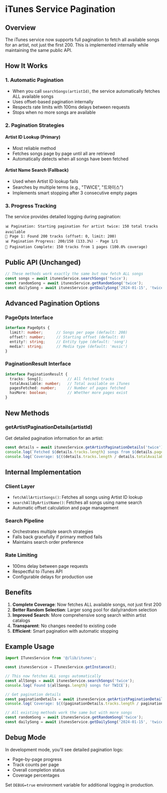 # iTunes Service Pagination

## Overview

The iTunes service now supports full pagination to fetch all available songs for an artist, not just the first 200. This is implemented internally while maintaining the same public API.

## How It Works

### 1. **Automatic Pagination**
- When you call `searchSongs(artistId)`, the service automatically fetches ALL available songs
- Uses offset-based pagination internally
- Respects rate limits with 100ms delays between requests
- Stops when no more songs are available

### 2. **Pagination Strategies**

#### **Artist ID Lookup (Primary)**
- Most reliable method
- Fetches songs page by page until all are retrieved
- Automatically detects when all songs have been fetched

#### **Artist Name Search (Fallback)**
- Used when Artist ID lookup fails
- Searches by multiple terms (e.g., "TWICE", "트와이스")
- Implements smart stopping after 3 consecutive empty pages

### 3. **Progress Tracking**
The service provides detailed logging during pagination:
```
📊 Pagination: Starting pagination for artist twice: 150 total tracks available
📄 Page 1: Found 200 tracks (offset: 0, limit: 200)
📊 Pagination Progress: 200/150 (133.3%) - Page 1/1
🎯 Pagination Complete: 150 tracks from 1 pages (100.0% coverage)
```

## Public API (Unchanged)

```typescript
// These methods work exactly the same but now fetch ALL songs
const songs = await itunesService.searchSongs('twice');
const randomSong = await itunesService.getRandomSong('twice');
const dailySong = await itunesService.getDailySong('2024-01-15', 'twice');
```

## Advanced Pagination Options

### **PageOpts Interface**
```typescript
interface PageOpts {
  limit?: number;      // Songs per page (default: 200)
  offset?: number;     // Starting offset (default: 0)
  entity?: string;     // Entity type (default: 'song')
  media?: string;      // Media type (default: 'music')
}
```

### **PaginationResult Interface**
```typescript
interface PaginationResult {
  tracks: Song[];           // All fetched tracks
  totalAvailable: number;   // Total available on iTunes
  pagesFetched: number;     // Number of pages fetched
  hasMore: boolean;         // Whether more pages exist
}
```

## New Methods

### **getArtistPaginationDetails(artistId)**
Get detailed pagination information for an artist:
```typescript
const details = await itunesService.getArtistPaginationDetails('twice');
console.log(`Fetched ${details.tracks.length} songs from ${details.pagesFetched} pages`);
console.log(`Coverage: ${((details.tracks.length / details.totalAvailable) * 100).toFixed(1)}%`);
```

## Internal Implementation

### **Client Layer**
- `fetchAllArtistSongs()`: Fetches all songs using Artist ID lookup
- `searchAllByArtistName()`: Fetches all songs using name search
- Automatic offset calculation and page management

### **Search Pipeline**
- Orchestrates multiple search strategies
- Falls back gracefully if primary method fails
- Maintains search order preference

### **Rate Limiting**
- 100ms delay between page requests
- Respectful to iTunes API
- Configurable delays for production use

## Benefits

1. **Complete Coverage**: Now fetches ALL available songs, not just first 200
2. **Better Random Selection**: Larger song pool for daily/random selection
3. **Improved Search**: More comprehensive song search within artist catalogs
4. **Transparent**: No changes needed to existing code
5. **Efficient**: Smart pagination with automatic stopping

## Example Usage

```typescript
import ITunesService from '@/lib/itunes';

const itunesService = ITunesService.getInstance();

// This now fetches ALL songs automatically
const allSongs = await itunesService.searchSongs('twice');
console.log(`Found ${allSongs.length} songs for TWICE`);

// Get pagination details
const paginationDetails = await itunesService.getArtistPaginationDetails('twice');
console.log(`Coverage: ${((paginationDetails.tracks.length / paginationDetails.totalAvailable) * 100).toFixed(1)}%`);

// All existing methods work the same but with more songs
const randomSong = await itunesService.getRandomSong('twice');
const dailySong = await itunesService.getDailySong('2024-01-15', 'twice');
```

## Debug Mode

In development mode, you'll see detailed pagination logs:
- Page-by-page progress
- Track counts per page
- Overall completion status
- Coverage percentages

Set `DEBUG=true` environment variable for additional logging in production.
